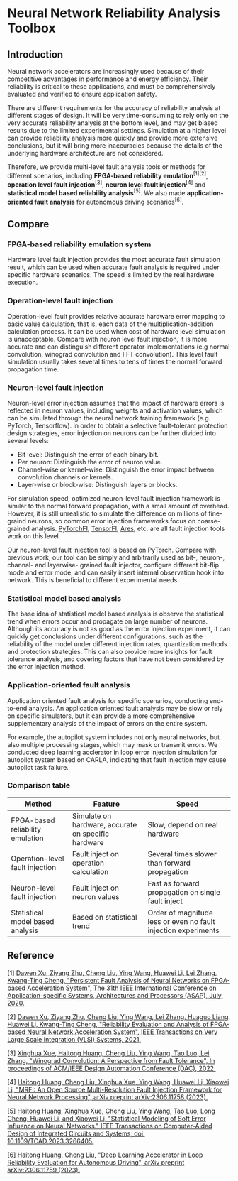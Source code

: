 # Neural Network Reliability Analysis Toolbox

## Introduction

Neural network accelerators are increasingly used because of their competitive advantages in performance and energy efficiency. Their reliability is critical to these applications, and must be comprehensively evaluated and verified to ensure application safety.

There are different requirements for the accuracy of reliability analysis at different stages of design. It will be very time-consuming to rely only on the very accurate reliability analysis at the bottom level, and may get biased results due to the limited experimental settings. Simulation at a higher level can provide reliability analysis more quickly and provide more extensive conclusions, but it will bring more inaccuracies because the details of the underlying hardware architecture are not considered. 

Therefore, we provide multi-level fault analysis tools or methods for different scenarios, including **FPGA-based reliability emulation**<sup>[1][2]</sup>, **operation level fault injection**<sup>[3]</sup>, **neuron level fault injection**<sup>[4]</sup> and **statistical model based reliability analysis**<sup>[5]</sup>. We also made **application-oriented fault analysis** for autonomous driving scenarios<sup>[6]</sup>.

## Compare

### FPGA-based reliability emulation system

Hardware level fault injection provides the most accurate fault simulation result, which can be used when accurate fault analysis is required under specific hardware scenarios. The speed is limited by the real hardware execution.

### Operation-level fault injection

Operation-level fault provides relative accurate hardware error mapping to basic value calculation, that is, each data of the multiplication-addition calculation process. It can be used when cost of hardware level simulation is unacceptable. Compare with neuron level fault injection, it is more accurate and can distinguish different operator implementations (e.g normal convolution, winograd convolution and FFT convolution). This level fault simulation usually takes several times to tens of times the normal forward propagation time.

### Neuron-level fault injection

Neuron-level error injection assumes that the impact of hardware errors is reflected in neuron values, including weights and activation values, which can be simulated through the neural network training framework (e.g. PyTorch, Tensorflow). In order to obtain a selective fault-tolerant protection design strategies, error injection on neurons can be further divided into several levels:

- Bit level: Distinguish the error of each binary bit.
- Per neuron: Distinguish the error of neuron value.
- Channel-wise or kernel-wise: Distinguish the error impact between convolution channels or kernels.
- Layer-wise or block-wise: Distinguish layers or blocks.

For simulation speed, optimized neuron-level fault injection framework is similar to the normal forward propagation, with a small amount of overhead. However, it is still unrealistic to simulate the difference on millions of fine-graind neurons, so common error injection frameworks focus on coarse-grained analysis. [PyTorchFI](https://github.com/pytorchfi/pytorchfi), [TensorFI](https://github.com/DependableSystemsLab/TensorFI), [Ares](https://github.com/alugupta/ares), etc. are all fault injection tools work on this level. 

Our neuron-level fault injection tool is based on PyTorch. Compare with previous work, our tool can be simply and arbitrarily used as bit-, neuron-, channal- and layerwise- grained fault injector, configure different bit-flip mode and error mode, and can easily insert internal observation hook into network. This is beneficial to different experimental needs.

### Statistical model based analysis

The base idea of statistical model based analysis is observe the statistical trend when errors occur and propagate on large number of neurons. Although its accuracy is not as good as the error injection experiment, it can quickly get conclusions under different configurations, such as the reliability of the model under different injection rates, quantization methods and protection strategies. This can also provide more insights for fault tolerance analysis, and covering factors that have not been considered by the error injection method.

### Application-oriented fault analysis

Application oriented fault analysis for specific scenarios, conducting end-to-end analysis. An application oriented fault analysis may be slow or rely on specific simulators, but it can provide a more comprehensive supplementary analysis of the impact of errors on the entire system.

For example, the autopilot system includes not only neural networks, but also multiple processing stages, which may mask or transmit errors. We conducted deep learning acclerator in loop error injection simulation for autopilot system based on CARLA, indicating that fault injection may cause autopilot task failure.

### Comparison table

|Method|Feature|Speed|
|-|-|-|
|FPGA-based reliability emulation|Simulate on hardware, accurate on specific hardware|Slow, depend on real hardware|
|Operation-level fault injection|Fault inject on operation calculation|Several times slower than forward propagation|
|Neuron-level fault injection|Fault inject on neuron values|Fast as forward propagation on single fault inject|
|Statistical model based analysis|Based on statistical trend|Order of magnitude less or even no fault injection experiments|

## Reference

[1] [Dawen Xu, Ziyang Zhu, Cheng Liu, Ying Wang, Huawei Li, Lei Zhang, Kwang-Ting Cheng, "Persistent Fault Analysis of Neural Networks on FPGA-based Acceleration System", The 31th IEEE International Conference on Application-specific Systems, Architectures and Processors (ASAP), July, 2020.](https://ieeexplore.ieee.org/document/9153244)

[2] [Dawen Xu, Ziyang Zhu, Cheng Liu, Ying Wang, Lei Zhang, Huaguo Liang, Huawei Li, Kwang-Ting Cheng, "Reliability Evaluation and Analysis of FPGA-based Neural Network Acceleration System", IEEE Transactions on Very Large Scale Integration (VLSI) Systems, 2021.](https://ieeexplore.ieee.org/document/9316989)

[3] [Xinghua Xue, Haitong Huang, Cheng Liu, Ying Wang, Tao Luo, Lei Zhang, "Winograd Convolution: A Perspective from Fault Tolerance", In proceedings of ACM/IEEE Design Automation Conference (DAC), 2022.](https://dl.acm.org/doi/10.1145/3489517.3530531)

[4] [Haitong Huang, Cheng Liu, Xinghua Xue, Ying Wang, Huawei Li, Xiaowei Li, "MRFI: An Open Source Multi-Resolution Fault Injection Framework for Neural Network Processing", arXiv preprint arXiv:2306.11758 (2023).](https://arxiv.org/abs/2306.11758)

[5] [Haitong Huang, Xinghua Xue, Cheng Liu, Ying Wang, Tao Luo, Long Cheng, Huawei Li, and Xiaowei Li, "Statistical Modeling of Soft Error Influence on Neural Networks." IEEE Transactions on Computer-Aided Design of Integrated Circuits and Systems, doi: 10.1109/TCAD.2023.3266405.](https://ieeexplore.ieee.org/document/10098868)

[6] [Haitong Huang, Cheng Liu, "Deep Learning Accelerator in Loop Reliability Evaluation for Autonomous Driving", arXiv preprint arXiv:2306.11759 (2023).](https://arxiv.org/abs/2306.11759)
